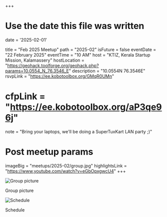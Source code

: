 +++
# Use the date this file was written
date = '2025-02-01'

title = "Feb 2025 Meetup"
path = "2025-02"
isFuture = false
eventDate = "22 February 2025"
eventTime = "10 AM"
host = "KTIZ, Kerala Startup Mission, Kalamassery"
hostLocation = "https://geohack.toolforge.org/geohack.php?params=10.0554_N_76.3546_E"
description = "10.0554N 76.3546E"
rsvpLink = "https://ee.kobotoolbox.org/GMqR0UMn"
# cfpLink = "https://ee.kobotoolbox.org/aP3qe96j"
note = "Bring your laptops, we'll be doing a SuperTuxKart LAN party ;)"

# Post meetup params
imageBig = "meetups/2025-02/group.jpg"
highlightsLink = "https://www.youtube.com/watch?v=eGbOpxgwcU4"
+++

![Group picture](/images/meetups/2025-02/group.jpg)

Group picture

![Schedule](/images/meetups/2025-02/schedule.jpg)

Schedule